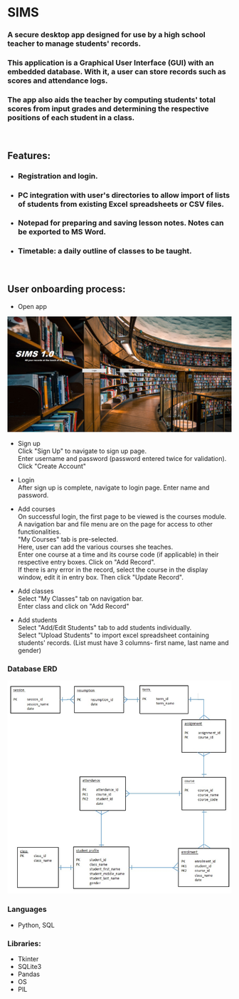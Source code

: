 # SIMS

### A secure desktop app designed for use by a high school teacher to manage students' records.

### This application is a Graphical User Interface (GUI) with an embedded database. With it, a user can store records such as scores and attendance logs.
### The app also aids the teacher by computing students' total scores from input grades and determining the respective positions of each student in a class.
<br>

## Features:
* ### Registration and login.
* ### PC integration with user's directories to allow import of lists of students from existing Excel spreadsheets or CSV files.
* ### Notepad for preparing and saving lesson notes. Notes can be exported to MS Word.
* ### Timetable: a daily outline of classes to be taught. 
<br>

## User onboarding process:
* Open app

![](images/sims%20intro.jpg)

* Sign up  
Click "Sign Up" to navigate to sign up page.  
Enter username and password (password entered twice for validation).
Click "Create Account"


* Login  
After sign up is complete, navigate to login page.
Enter name and password.

* Add courses  
On successful login, the first page to be viewed is the courses module.  
A navigation bar and file menu are on the page for access to other functionalities.  
"My Courses" tab is pre-selected.  
Here, user can add the various courses she teaches.  
Enter one course at a time and its course code (if applicable) in their respective entry boxes. Click on "Add Record".  
If there is any error in the record, select the course in the display window, edit it in entry box. Then click "Update Record".

* Add classes  
Select "My Classes" tab on navigation bar.  
Enter class and click on "Add Record"

* Add students  
Select "Add/Edit Students" tab to add students individually.  
Select "Upload Students" to import excel spreadsheet containing students' records. (List must have 3 columns- first name, last name and gender)


### Database ERD
![](images/sims%20ERD.jpg)
### Languages
* Python, SQL

### Libraries:
* Tkinter
* SQLite3
* Pandas
* OS
* PIL

  
